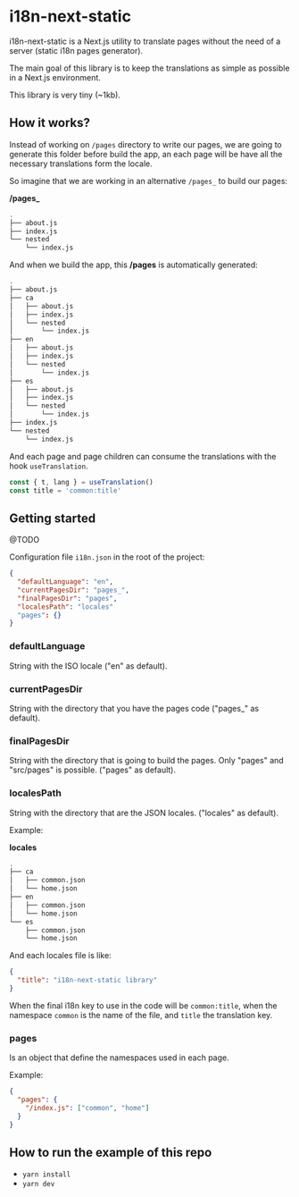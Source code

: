 # i18n-next-static

i18n-next-static is a Next.js utility to translate pages without the need of a server (static i18n pages generator).

The main goal of this library is to keep the translations as simple as possible in a Next.js environment. 

This library is very tiny (~1kb). 

## How it works?

Instead of working on `/pages` directory to write our pages, we are going to generate this folder before build the app, an each page will be have all the necessary translations form the locale.

So imagine that we are working in an alternative `/pages_` to build our pages:

**/pages_**

```bash
.
├── about.js
├── index.js
└── nested
    └── index.js
```

And when we build the app, this **/pages** is automatically generated:

```bash
.
├── about.js
├── ca
│   ├── about.js
│   ├── index.js
│   └── nested
│       └── index.js
├── en
│   ├── about.js
│   ├── index.js
│   └── nested
│       └── index.js
├── es
│   ├── about.js
│   ├── index.js
│   └── nested
│       └── index.js
├── index.js
└── nested
    └── index.js
```

And each page and page children can consume the translations with the hook `useTranslation`.

```js
const { t, lang } = useTranslation()
const title = 'common:title'
```

## Getting started

@TODO

Configuration file `i18n.json` in the root of the project:

```json
{
  "defaultLanguage": "en",
  "currentPagesDir": "pages_",
  "finalPagesDir": "pages",
  "localesPath": "locales"
  "pages": {}
}
```

### defaultLanguage

String with the ISO locale ("en" as default).

### currentPagesDir

String with the directory that you have the pages code ("pages_" as default).

### finalPagesDir 

String with the directory that is going to build the pages. Only "pages" and "src/pages" is possible. ("pages" as default).

### localesPath

String with the directory that are the JSON locales. ("locales" as default).

Example:

**locales**

```bash
.
├── ca
│   ├── common.json
│   └── home.json
├── en
│   ├── common.json
│   └── home.json
└── es
    ├── common.json
    └── home.json
```

And each locales file is like:

```json
{
  "title": "i18n-next-static library"
}
```

When the final i18n key to use in the code will be `common:title`, when the namespace `common` is the name of the file, and `title` the translation key.

### pages

Is an object that define the namespaces used in each page.

Example:

```json
{
  "pages": {
    "/index.js": ["common", "home"]
  }
}
```

## How to run the example of this repo

* `yarn install`
* `yarn dev`
